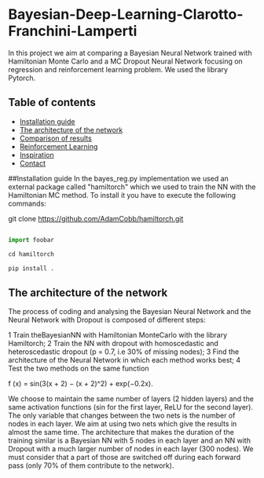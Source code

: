 # Bayesian-Deep-Learning-Clarotto-Franchini-Lamperti
In this project we aim at comparing a Bayesian Neural Network trained with Hamiltonian Monte Carlo and a MC Dropout Neural Network focusing on regression and reinforcement learning problem. We used the library Pytorch.


## Table of contents
* [Installation guide](#installation-guide)
* [The architecture of the network](#The-architecture-of-the-network)
* [Comparison of results](#Comparison-of-results)
* [Reinforcement Learning](#Reinforcement-Learning)
* [Inspiration](#inspiration)
* [Contact](#contact)

##Installation guide
In the bayes_reg.py implementation we used an external package called "hamiltorch" which we used to train the NN with the Hamiltonian MC method. To install it you have to execute the following commands:

git clone https://github.com/AdamCobb/hamiltorch.git

```python

import foobar

cd hamiltorch

pip install .
```



## The architecture of the network

The process of coding and analysing the Bayesian Neural Network and the Neural Network with Dropout is composed of different steps:

1 Train theBayesianNN with Hamiltonian MonteCarlo with the library Hamiltorch;
2 Train the NN with dropout with homoscedastic and heteroscedastic dropout (p = 0.7, i.e 30% of missing nodes); 
3 Find the architecture of the Neural Network in which each method works best;
4 Test the two methods on the same function 
 
 f (x) = sin(3(x + 2) − (x + 2)^2) + exp(−0.2x).


We choose to maintain the same number of layers (2 hidden layers) and the same activation functions (sin for the first layer, ReLU for the second layer).
The only variable that changes between the two nets is the number of nodes in each layer. We aim at using two nets which give the results in almost the same time. The architecture that makes the duration of the training similar is a Bayesian NN with 5 nodes in each layer and an NN with Dropout with a much larger number of nodes in each layer (300 nodes). We must consider that a part of those are switched off during each forward pass (only 70% of them contribute to the network).


